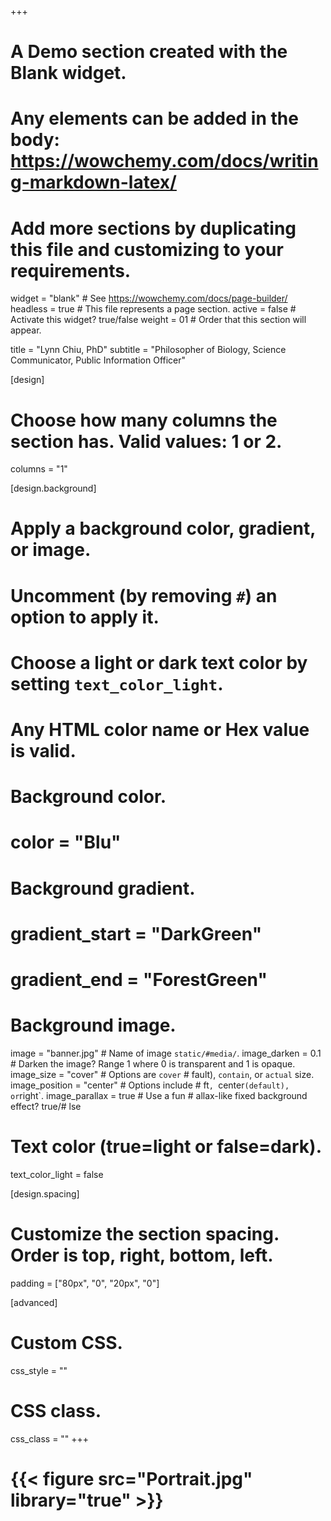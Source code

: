 +++
# A Demo section created with the Blank widget.
# Any elements can be added in the body: https://wowchemy.com/docs/writing-markdown-latex/
# Add more sections by duplicating this file and customizing to your requirements.

widget = "blank"  # See https://wowchemy.com/docs/page-builder/
headless = true  # This file represents a page section.
active = false  # Activate this widget? true/false
weight = 01  # Order that this section will appear.

title = "Lynn Chiu, PhD"
subtitle = "Philosopher of Biology, Science Communicator, Public Information Officer"

[design]
  # Choose how many columns the section has. Valid values: 1 or 2.
  columns = "1"

[design.background]
  # Apply a background color, gradient, or image.
  #   Uncomment (by removing `#`) an option to apply it.
  #   Choose a light or dark text color by setting `text_color_light`.
  #   Any HTML color name or Hex value is valid.

  # Background color.
 # color = "Blu"

  # Background gradient.
 # gradient_start = "DarkGreen"
 # gradient_end = "ForestGreen"

  # Background image.
 image = "banner.jpg"  # Name of image  `static/#media/`.
 image_darken = 0.1  # Darken the image? Range  1 where 0 is transparent and 1 is opaque.
 image_size = "cover"  #  Options are `cover` # fault), `contain`, or `actual` size.
 image_position = "center"  # Options include # ft`, `center` (default), or `right`.
 image_parallax = true  # Use a fun # allax-like fixed background effect? true/# lse

  # Text color (true=light or false=dark).
  text_color_light = false

[design.spacing]
  # Customize the section spacing. Order is top, right, bottom, left.
  padding = ["80px", "0", "20px", "0"]

[advanced]
 # Custom CSS.
 css_style = ""

 # CSS class.
 css_class = ""
+++

# {{< figure src="Portrait.jpg" library="true" >}}